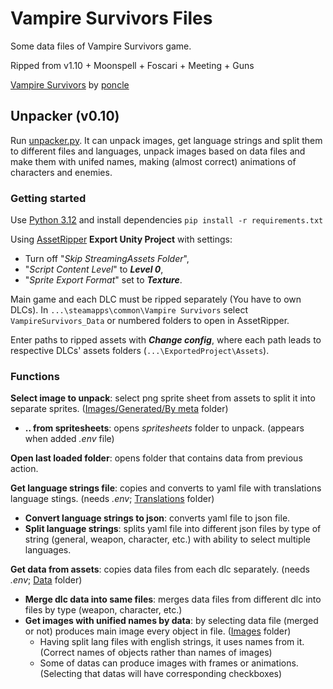 # Vampire Survivors Files

Some data files of Vampire Survivors game.

Ripped from v1.10 + Moonspell + Foscari + Meeting + Guns

[Vampire Survivors](https://store.steampowered.com/app/1794680/Vampire_Survivors/) by [poncle](https://poncle.games)

## Unpacker (v0.10)

Run [unpacker.py](unpacker.py). It can unpack images, get language strings and split them to different files and
languages, unpack images based on data files and make them with unifed names, making (almost correct) animations
of characters and enemies.

### Getting started

Use [Python 3.12](https://www.python.org/downloads/) and install dependencies `pip install -r requirements.txt`

Using [AssetRipper](https://github.com/AssetRipper/AssetRipper) **Export Unity Project** with settings:

* Turn off "_Skip StreamingAssets Folder_",
* "_Script Content Level_" to _**Level 0**_,
* "_Sprite Export Format_" set to _**Texture**_.

Main game and each DLC must be ripped separately (You have to own DLCs).
In `...\steamapps\common\Vampire Survivors` select `VampireSurvivors_Data` or numbered folders to open in AssetRipper.

Enter paths to ripped assets with _**Change config**_, where each path leads to respective DLCs' assets
folders (`...\ExportedProject\Assets`).

### Functions

**Select image to unpack**: select png sprite sheet from assets to split it into separate
sprites. ([Images/Generated/By meta](Images) folder)

* **.. from spritesheets**: opens _spritesheets_ folder to unpack. (appears when added _.env_ file)

**Open last loaded folder**: opens folder that contains data from previous action.

**Get language strings file**: copies and converts to yaml file with translations language stings. (needs
_.env_; [Translations](Translations) folder)

* **Convert language strings to json**: converts yaml file to json file.
* **Split language strings**: splits yaml file into different json files by type of string (general, weapon, character,
  etc.) with ability to select multiple languages.

**Get data from assets**: copies data files from each dlc separately. (needs _.env_; [Data](Data) folder)

* **Merge dlc data into same files**: merges data files from different dlc into files by type (weapon, character, etc.)
* **Get images with unified names by data**: by selecting data file (merged or not) produces main image every object in
  file. ([Images](Images) folder)
    * Having split lang files with english strings, it uses names from it. (Correct names of objects rather than names
      of images)
    * Some of datas can produce images with frames or animations. (Selecting that datas will have corresponding
      checkboxes)